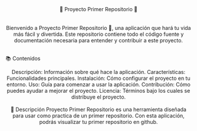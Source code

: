 <div align="center">🌟 Proyecto Primer Repositorio 🌟
  </div>
<br>
<br>
<div align="center">Bienvenido a Proyecto Primer Repositorio 🚀, una aplicación que hará tu vida más fácil y divertida. Este repositorio contiene todo el código fuente y documentación necesaria para entender y contribuir a este proyecto.
<br>
<br>
  </div>

📚 Contenidos
<div align="center">Descripción: Información sobre qué hace la aplicación.
Características: Funcionalidades principales.
Instalación: Cómo configurar el proyecto en tu entorno.
Uso: Guía para comenzar a usar la aplicación.
Contribución: Cómo puedes ayudar a mejorar el proyecto.
Licencia: Términos bajo los cuales se distribuye el proyecto.
<br>
<br>
  </div>

<div align="center">📜 Descripción
Proyecto Primer Repositorio es una herramienta diseñada para usar como practica de un primer repositorio. Con esta aplicación, podrás visualizar tu primer repositorio en github.
</div>


